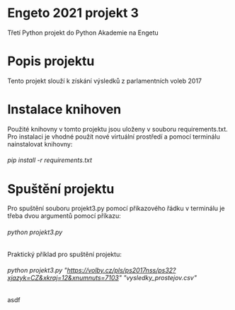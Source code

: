 # Engeto 2021 projekt 3

Třetí Python projekt do Python Akademie na Engetu

# Popis projektu

Tento projekt slouží k získání výsledků z parlamentních voleb 2017

# Instalace knihoven

Použité knihovny v tomto projektu jsou uloženy v souboru requirements.txt. 
Pro instalaci je vhodné použít nové virtuální prostředí a pomocí terminálu nainstalovat knihovny:

###### pip install -r requirements.txt

# Spuštění projektu

Pro spuštění souboru projekt3.py pomocí příkazového řádku v terminálu je třeba dvou argumentů pomocí příkazu:

###### python projekt3.py <URL adresa uzemniho celku> <nazev csv souboru pro zapsani>

Praktický příklad pro spuštění projektu:

###### python projekt3.py "https://volby.cz/pls/ps2017nss/ps32?xjazyk=CZ&xkraj=12&xnumnuts=7103" "vysledky_prostejov.csv"

asdf